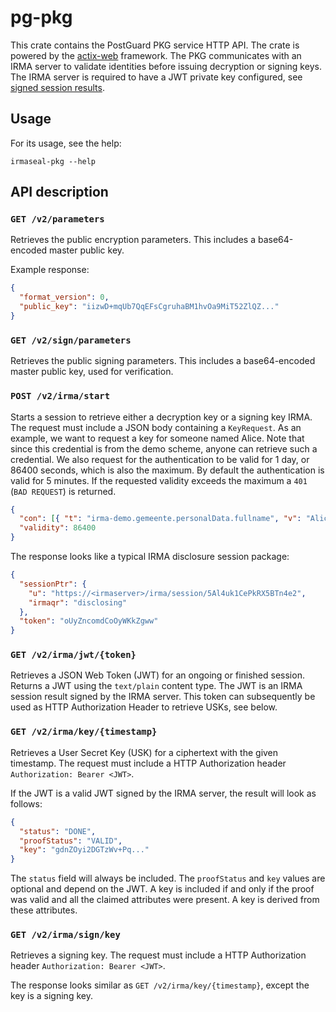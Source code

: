# pg-pkg

This crate contains the PostGuard PKG service HTTP API. The crate is powered by
the [actix-web](https://actix.rs/) framework. The PKG communicates with an IRMA
server to validate identities before issuing decryption or signing keys. The
IRMA server is required to have a JWT private key configured, see [signed
session
results](https://irma.app/docs/irma-server/#signed-jwt-session-results).

## Usage

For its usage, see the help:

```
irmaseal-pkg --help
```

## API description

### `GET /v2/parameters`

Retrieves the public encryption parameters. This includes a base64-encoded master public
key.

Example response:

```JSON
{
  "format_version": 0,
  "public_key": "iizwD+mqUb7QqEFsCgruhaBM1hvOa9MiT52ZlQZ..."
}
```

### `GET /v2/sign/parameters`

Retrieves the public signing parameters. This includes a base64-encoded master public
key, used for verification.

### `POST /v2/irma/start`

Starts a session to retrieve either a decryption key or a signing key IRMA. The
request must include a JSON body containing a `KeyRequest`. As an example, we
want to request a key for someone named Alice. Note that since this credential
is from the demo scheme, anyone can retrieve such a credential. We also request
for the authentication to be valid for 1 day, or 86400 seconds, which is also
the maximum. By default the authentication is valid for 5 minutes. If the
requested validity exceeds the maximum a `401` (`BAD REQUEST`) is returned.

```JSON
{
  "con": [{ "t": "irma-demo.gemeente.personalData.fullname", "v": "Alice" }],
  "validity": 86400
}
```

The response looks like a typical IRMA disclosure session package:

```JSON
{
  "sessionPtr": {
    "u": "https://<irmaserver>/irma/session/5Al4uk1CePkRX5BTn4e2",
    "irmaqr": "disclosing"
  },
  "token": "oUyZncomdCoOyWKkZgww"
}
```

### `GET /v2/irma/jwt/{token}`

Retrieves a JSON Web Token (JWT) for an ongoing or finished session. Returns a
JWT using the `text/plain` content type. The JWT is an IRMA session result
signed by the IRMA server. This token can subsequently be used as HTTP
Authorization Header to retrieve USKs, see below.

### `GET /v2/irma/key/{timestamp}`

Retrieves a User Secret Key (USK) for a ciphertext with the given timestamp.
The request must include a HTTP Authorization header `Authorization: Bearer <JWT>`.

If the JWT is a valid JWT signed by the IRMA server, the result will look as
follows:

```JSON
{
  "status": "DONE",
  "proofStatus": "VALID",
  "key": "gdnZOyi2DGTzWv+Pq..."
}
```

The `status` field will always be included. The `proofStatus` and `key` values
are optional and depend on the JWT. A key is included if and only if the proof
was valid and all the claimed attributes were present. A key is derived from these attributes.

### `GET /v2/irma/sign/key`

Retrieves a signing key. The request must include a HTTP Authorization header
`Authorization: Bearer <JWT>`.

The response looks similar as `GET /v2/irma/key/{timestamp}`, except the key is
a signing key.
